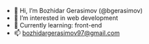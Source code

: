 - 👋 Hi, I’m Bozhidar Gerasimov (@bgerasimov)
- 👀 I’m interested in web development
- 🌱 Currently learning: front-end
- 📫 bozhidargerasimov97@gmail.com
